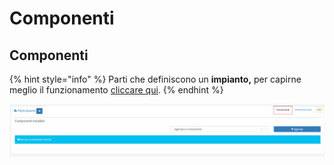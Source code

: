 # Componenti

## Componenti

{% hint style="info" %}
Parti che definiscono un **impianto,** per capirne meglio il funzionamento [cliccare qui](../componenti.md).
{% endhint %}

![Screenshot plugin componenti](../../../.gitbook/assets/screencomponenti%20%285%29.PNG)

